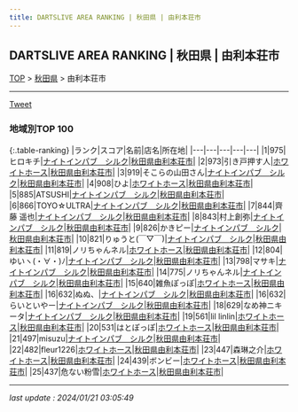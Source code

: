 ```yaml
---
title: DARTSLIVE AREA RANKING | 秋田県 | 由利本荘市
---
```

## DARTSLIVE AREA RANKING | 秋田県 | 由利本荘市

[TOP](/darts/rank/) > [秋田県](/darts/rank/秋田県/) > 由利本荘市

___

<a href="https://twitter.com/share?ref_src=twsrc%5Etfw" data-text="DARTSLIVE AREA RANKING | 秋田県由利本荘市" class="twitter-share-button" data-via="DARTSLIVE" data-hashtags="DARTSLIVE" data-related="DARTSLIVE" data-show-count="false">Tweet</a>

### 地域別TOP 100

{:.table-ranking}
|ランク|スコア|名前|店名|所在地|
|---|---|---|---|---|
|1|975|ヒロキチ|<a href="https://search.dartslive.com/jp/shop/320da5fdebc107b00d9b047a20a7ba1e">ナイトインパブ　シルク</a>|<a href="/darts/rank/秋田県/由利本荘市">秋田県由利本荘市</a>|
|2|973|引き戸押す人|<a href="https://search.dartslive.com/jp/shop/bc7e0ec4688817dc0d9b047a20a7ba1e">ホワイトホース</a>|<a href="/darts/rank/秋田県/由利本荘市">秋田県由利本荘市</a>|
|3|919|そこらの山田さん|<a href="https://search.dartslive.com/jp/shop/320da5fdebc107b00d9b047a20a7ba1e">ナイトインパブ　シルク</a>|<a href="/darts/rank/秋田県/由利本荘市">秋田県由利本荘市</a>|
|4|908|ひよ|<a href="https://search.dartslive.com/jp/shop/bc7e0ec4688817dc0d9b047a20a7ba1e">ホワイトホース</a>|<a href="/darts/rank/秋田県/由利本荘市">秋田県由利本荘市</a>|
|5|885|ATSUSHI|<a href="https://search.dartslive.com/jp/shop/320da5fdebc107b00d9b047a20a7ba1e">ナイトインパブ　シルク</a>|<a href="/darts/rank/秋田県/由利本荘市">秋田県由利本荘市</a>|
|6|866|TOYO☆ULTRA|<a href="https://search.dartslive.com/jp/shop/320da5fdebc107b00d9b047a20a7ba1e">ナイトインパブ　シルク</a>|<a href="/darts/rank/秋田県/由利本荘市">秋田県由利本荘市</a>|
|7|844|齊藤 遥也|<a href="https://search.dartslive.com/jp/shop/320da5fdebc107b00d9b047a20a7ba1e">ナイトインパブ　シルク</a>|<a href="/darts/rank/秋田県/由利本荘市">秋田県由利本荘市</a>|
|8|843|村上創弥|<a href="https://search.dartslive.com/jp/shop/320da5fdebc107b00d9b047a20a7ba1e">ナイトインパブ　シルク</a>|<a href="/darts/rank/秋田県/由利本荘市">秋田県由利本荘市</a>|
|9|826|かきピー|<a href="https://search.dartslive.com/jp/shop/320da5fdebc107b00d9b047a20a7ba1e">ナイトインパブ　シルク</a>|<a href="/darts/rank/秋田県/由利本荘市">秋田県由利本荘市</a>|
|10|821|りゅうと(￣▽￣)|<a href="https://search.dartslive.com/jp/shop/320da5fdebc107b00d9b047a20a7ba1e">ナイトインパブ　シルク</a>|<a href="/darts/rank/秋田県/由利本荘市">秋田県由利本荘市</a>|
|11|819|ノリちゃんネル|<a href="https://search.dartslive.com/jp/shop/bc7e0ec4688817dc0d9b047a20a7ba1e">ホワイトホース</a>|<a href="/darts/rank/秋田県/由利本荘市">秋田県由利本荘市</a>|
|12|804|ゆいヽ(・∀・)ﾉ|<a href="https://search.dartslive.com/jp/shop/320da5fdebc107b00d9b047a20a7ba1e">ナイトインパブ　シルク</a>|<a href="/darts/rank/秋田県/由利本荘市">秋田県由利本荘市</a>|
|13|798|マサキ|<a href="https://search.dartslive.com/jp/shop/320da5fdebc107b00d9b047a20a7ba1e">ナイトインパブ　シルク</a>|<a href="/darts/rank/秋田県/由利本荘市">秋田県由利本荘市</a>|
|14|775|ノリちゃんネル|<a href="https://search.dartslive.com/jp/shop/320da5fdebc107b00d9b047a20a7ba1e">ナイトインパブ　シルク</a>|<a href="/darts/rank/秋田県/由利本荘市">秋田県由利本荘市</a>|
|15|640|雑魚ぽっぽ|<a href="https://search.dartslive.com/jp/shop/bc7e0ec4688817dc0d9b047a20a7ba1e">ホワイトホース</a>|<a href="/darts/rank/秋田県/由利本荘市">秋田県由利本荘市</a>|
|16|632|ぬぬ、|<a href="https://search.dartslive.com/jp/shop/320da5fdebc107b00d9b047a20a7ba1e">ナイトインパブ　シルク</a>|<a href="/darts/rank/秋田県/由利本荘市">秋田県由利本荘市</a>|
|16|632|らいといやー|<a href="https://search.dartslive.com/jp/shop/320da5fdebc107b00d9b047a20a7ba1e">ナイトインパブ　シルク</a>|<a href="/darts/rank/秋田県/由利本荘市">秋田県由利本荘市</a>|
|18|629|なめ神ニキータ|<a href="https://search.dartslive.com/jp/shop/320da5fdebc107b00d9b047a20a7ba1e">ナイトインパブ　シルク</a>|<a href="/darts/rank/秋田県/由利本荘市">秋田県由利本荘市</a>|
|19|561|lil linlin|<a href="https://search.dartslive.com/jp/shop/bc7e0ec4688817dc0d9b047a20a7ba1e">ホワイトホース</a>|<a href="/darts/rank/秋田県/由利本荘市">秋田県由利本荘市</a>|
|20|531|はとぽっぽ|<a href="https://search.dartslive.com/jp/shop/bc7e0ec4688817dc0d9b047a20a7ba1e">ホワイトホース</a>|<a href="/darts/rank/秋田県/由利本荘市">秋田県由利本荘市</a>|
|21|497|misuzu|<a href="https://search.dartslive.com/jp/shop/320da5fdebc107b00d9b047a20a7ba1e">ナイトインパブ　シルク</a>|<a href="/darts/rank/秋田県/由利本荘市">秋田県由利本荘市</a>|
|22|482|fleur1226|<a href="https://search.dartslive.com/jp/shop/bc7e0ec4688817dc0d9b047a20a7ba1e">ホワイトホース</a>|<a href="/darts/rank/秋田県/由利本荘市">秋田県由利本荘市</a>|
|23|447|森琳之介|<a href="https://search.dartslive.com/jp/shop/bc7e0ec4688817dc0d9b047a20a7ba1e">ホワイトホース</a>|<a href="/darts/rank/秋田県/由利本荘市">秋田県由利本荘市</a>|
|24|439|ボンビー|<a href="https://search.dartslive.com/jp/shop/bc7e0ec4688817dc0d9b047a20a7ba1e">ホワイトホース</a>|<a href="/darts/rank/秋田県/由利本荘市">秋田県由利本荘市</a>|
|25|437|危ない粉雪|<a href="https://search.dartslive.com/jp/shop/bc7e0ec4688817dc0d9b047a20a7ba1e">ホワイトホース</a>|<a href="/darts/rank/秋田県/由利本荘市">秋田県由利本荘市</a>|



___

_last update : 2024/01/21 03:05:49_


<script src="https://cdnjs.cloudflare.com/ajax/libs/jquery/3.6.1/jquery.min.js" integrity="sha512-aVKKRRi/Q/YV+4mjoKBsE4x3H+BkegoM/em46NNlCqNTmUYADjBbeNefNxYV7giUp0VxICtqdrbqU7iVaeZNXA==" crossorigin="anonymous" referrerpolicy="no-referrer"></script>
<script src="https://cdnjs.cloudflare.com/ajax/libs/jquery.tablesorter/2.31.3/js/jquery.tablesorter.min.js" integrity="sha512-qzgd5cYSZcosqpzpn7zF2ZId8f/8CHmFKZ8j7mU4OUXTNRd5g+ZHBPsgKEwoqxCtdQvExE5LprwwPAgoicguNg==" crossorigin="anonymous" referrerpolicy="no-referrer"></script>
<link rel="stylesheet" href="https://cdnjs.cloudflare.com/ajax/libs/jquery.tablesorter/2.31.3/css/theme.default.min.css" integrity="sha512-wghhOJkjQX0Lh3NSWvNKeZ0ZpNn+SPVXX1Qyc9OCaogADktxrBiBdKGDoqVUOyhStvMBmJQ8ZdMHiR3wuEq8+w==" crossorigin="anonymous" referrerpolicy="no-referrer" />
<script>
$(function() {
    $(".table-ranking").tablesorter({sortList:[[0, 0]]});
});
</script>

<script async src="https://platform.twitter.com/widgets.js" charset="utf-8"></script>